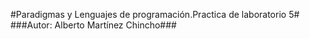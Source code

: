 #Paradigmas y Lenguajes de programación.Practica de laboratorio 5#  
	###Autor: Alberto Martínez Chincho###


